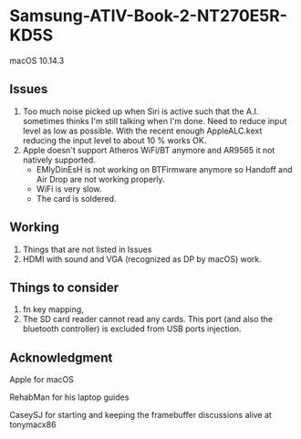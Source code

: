 # Samsung-ATIV-Book-2-NT270E5R-KD5S
macOS 10.14.3
## Issues
1. Too much noise picked up when Siri is active such that the A.I. sometimes thinks I'm still talking when I'm done. Need to reduce input level as low as possible. With the recent enough AppleALC.kext reducing the input level to about 10 % works OK.
2. Apple doesn't support Atheros WiFi/BT anymore and AR9565 it not natively supported.
    - EMlyDinEsH is not working on BTFirmware anymore so Handoff and Air Drop are not working properly.
    - WiFi is very slow.
    - The card is soldered.
## Working
1. Things that are not listed in Issues
2. HDMI with sound and VGA (recognized as DP by macOS) work.
## Things to consider
1. fn key mapping,
2. The SD card reader cannot read any cards. This port (and also the bluetooth controller) is excluded from USB ports injection.
## Acknowledgment
Apple for macOS

RehabMan for his laptop guides

CaseySJ for starting and keeping the framebuffer discussions alive at tonymacx86
